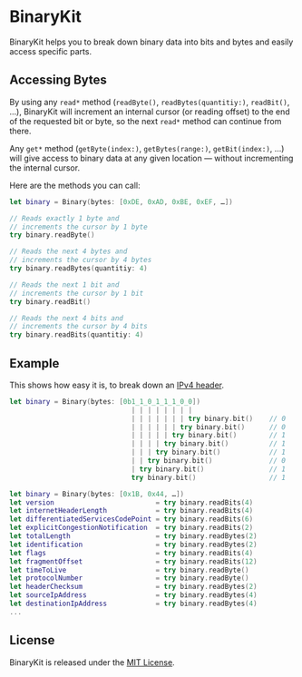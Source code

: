 # BinaryKit

BinaryKit helps you to break down binary data into bits and bytes and easily access specific parts.

## Accessing Bytes

By using any `read*` method (`readByte()`, `readBytes(quantitiy:)`, `readBit()`, …), BinaryKit will increment an internal cursor (or reading offset) to the end of the requested bit or byte, so the next `read*` method can continue from there.

Any `get*` method (`getByte(index:)`, `getBytes(range:)`, `getBit(index:)`, …) will give access to binary data at any given location — without incrementing the internal cursor.

Here are the methods you can call:

```swift
let binary = Binary(bytes: [0xDE, 0xAD, 0xBE, 0xEF, …])

// Reads exactly 1 byte and
// increments the cursor by 1 byte 
try binary.readByte()

// Reads the next 4 bytes and
// increments the cursor by 4 bytes
try binary.readBytes(quantitiy: 4)

// Reads the next 1 bit and
// increments the cursor by 1 bit
try binary.readBit()

// Reads the next 4 bits and
// increments the cursor by 4 bits
try binary.readBits(quantitiy: 4)
```

## Example

This shows how easy it is, to break down an [IPv4 header](https://en.wikipedia.org/wiki/IPv4#Header).

```swift
let binary = Binary(bytes: [0b1_1_0_1_1_1_0_0])
                              | | | | | | | | 
                              | | | | | | | try binary.bit()    // 0
                              | | | | | | try binary.bit()      // 0
                              | | | | | try binary.bit()        // 1
                              | | | | try binary.bit()          // 1
                              | | | try binary.bit()            // 1
                              | | try binary.bit()              // 0
                              | try binary.bit()                // 1
                              try binary.bit()                  // 1
```


```swift
let binary = Binary(bytes: [0x1B, 0x44, …])
let version                         = try binary.readBits(4)
let internetHeaderLength            = try binary.readBits(4)
let differentiatedServicesCodePoint = try binary.readBits(6)
let explicitCongestionNotification  = try binary.readBits(2)
let totalLength                     = try binary.readBytes(2)
let identification                  = try binary.readBytes(2)
let flags                           = try binary.readBits(4)
let fragmentOffset                  = try binary.readBits(12)
let timeToLive                      = try binary.readByte()
let protocolNumber                  = try binary.readByte()
let headerChecksum                  = try binary.readBytes(2)
let sourceIpAddress                 = try binary.readBytes(4)
let destinationIpAddress            = try binary.readBytes(4)
...
```

## License

BinaryKit is released under the [MIT License](http://www.opensource.org/licenses/MIT).
